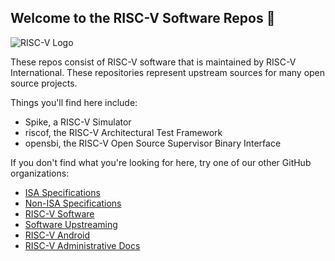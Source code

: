 ## Welcome to the RISC-V Software Repos 👋

![RISC-V Logo](https://riscv.org/wp-content/uploads/2020/06/riscv-color.svg)

These repos consist of RISC-V software that is maintained by RISC-V
International. These repositories represent upstream sources for many open
source projects.

Things you'll find here include:
- Spike, a RISC-V Simulator
- riscof, the RISC-V Architectural Test Framework
- opensbi, the RISC-V Open Source Supervisor Binary Interface

If you don't find what you're looking for here, try one of our other GitHub organizations:

- [ISA Specifications](https://github.com/riscv)
- [Non-ISA Specifications](https://github.com/riscv-non-isa)
- [RISC-V Software](https://github.com/riscv-software-src)
- [Software Upstreaming](https://github.com/riscv-collab)
- [RISC-V Android](https://github.com/riscv-android-src)
- [RISC-V Administrative Docs](https://github.com/riscv-admin)
